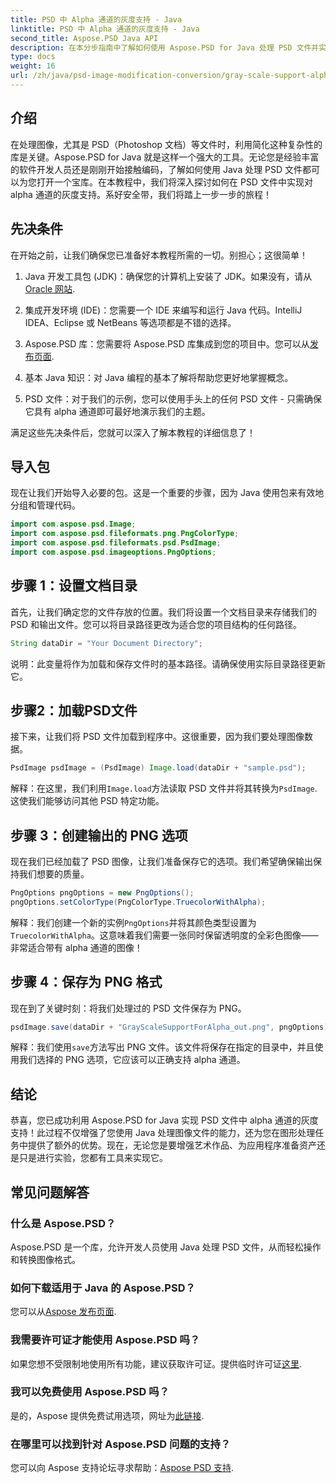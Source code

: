 ```yaml
---
title: PSD 中 Alpha 通道的灰度支持 - Java
linktitle: PSD 中 Alpha 通道的灰度支持 - Java
second_title: Aspose.PSD Java API
description: 在本分步指南中了解如何使用 Aspose.PSD for Java 处理 PSD 文件并实现对 alpha 通道的灰度支持。
type: docs
weight: 16
url: /zh/java/psd-image-modification-conversion/gray-scale-support-alpha-channel-psd/
---
```

## 介绍

在处理图像，尤其是 PSD（Photoshop 文档）等文件时，利用简化这种复杂性的库是关键。Aspose.PSD for Java 就是这样一个强大的工具。无论您是经验丰富的软件开发人员还是刚刚开始接触编码，了解如何使用 Java 处理 PSD 文件都可以为您打开一个宝库。在本教程中，我们将深入探讨如何在 PSD 文件中实现对 alpha 通道的灰度支持。系好安全带，我们将踏上一步一步的旅程！

## 先决条件

在开始之前，让我们确保您已准备好本教程所需的一切。别担心；这很简单！

1.  Java 开发工具包 (JDK)：确保您的计算机上安装了 JDK。如果没有，请从[Oracle 网站](https://www.oracle.com/java/technologies/javase-jdk11-downloads.html).

2. 集成开发环境 (IDE)：您需要一个 IDE 来编写和运行 Java 代码。IntelliJ IDEA、Eclipse 或 NetBeans 等选项都是不错的选择。

3.  Aspose.PSD 库：您需要将 Aspose.PSD 库集成到您的项目中。您可以从[发布页面](https://releases.aspose.com/psd/java/).

4. 基本 Java 知识：对 Java 编程的基本了解将帮助您更好地掌握概念。

5. PSD 文件：对于我们的示例，您可以使用手头上的任何 PSD 文件 - 只需确保它具有 alpha 通道即可最好地演示我们的主题。

满足这些先决条件后，您就可以深入了解本教程的详细信息了！

## 导入包

现在让我们开始导入必要的包。这是一个重要的步骤，因为 Java 使用包来有效地分组和管理代码。

```java
import com.aspose.psd.Image;
import com.aspose.psd.fileformats.png.PngColorType;
import com.aspose.psd.fileformats.psd.PsdImage;
import com.aspose.psd.imageoptions.PngOptions;
```

## 步骤 1：设置文档目录

首先，让我们确定您的文件存放的位置。我们将设置一个文档目录来存储我们的 PSD 和输出文件。您可以将目录路径更改为适合您的项目结构的任何路径。

```java
String dataDir = "Your Document Directory";
```

说明：此变量将作为加载和保存文件时的基本路径。请确保使用实际目录路径更新它。

## 步骤2：加载PSD文件

接下来，让我们将 PSD 文件加载到程序中。这很重要，因为我们要处理图像数据。

```java
PsdImage psdImage = (PsdImage) Image.load(dataDir + "sample.psd");
```

解释：在这里，我们利用`Image.load`方法读取 PSD 文件并将其转换为`PsdImage`.这使我们能够访问其他 PSD 特定功能。

## 步骤 3：创建输出的 PNG 选项

现在我们已经加载了 PSD 图像，让我们准备保存它的选项。我们希望确保输出保持我们想要的质量。

```java
PngOptions pngOptions = new PngOptions();
pngOptions.setColorType(PngColorType.TruecolorWithAlpha);
```

解释：我们创建一个新的实例`PngOptions`并将其颜色类型设置为`TruecolorWithAlpha`。这意味着我们需要一张同时保留透明度的全彩色图像——非常适合带有 alpha 通道的图像！

## 步骤 4：保存为 PNG 格式

现在到了关键时刻：将我们处理过的 PSD 文件保存为 PNG。 

```java
psdImage.save(dataDir + "GrayScaleSupportForAlpha_out.png", pngOptions);
```

解释：我们使用`save`方法写出 PNG 文件。该文件将保存在指定的目录中，并且使用我们选择的 PNG 选项，它应该可以正确支持 alpha 通道。

## 结论

恭喜，您已成功利用 Aspose.PSD for Java 实现 PSD 文件中 alpha 通道的灰度支持！此过程不仅增强了您使用 Java 处理图像文件的能力，还为您在图形处理任务中提供了额外的优势。现在，无论您是要增强艺术作品、为应用程序准备资产还是只是进行实验，您都有工具来实现它。

## 常见问题解答

### 什么是 Aspose.PSD？
Aspose.PSD 是一个库，允许开发人员使用 Java 处理 PSD 文件，从而轻松操作和转换图像格式。

### 如何下载适用于 Java 的 Aspose.PSD？
您可以从[Aspose 发布页面](https://releases.aspose.com/psd/java/).

### 我需要许可证才能使用 Aspose.PSD 吗？
如果您想不受限制地使用所有功能，建议获取许可证。提供临时许可证[这里](https://purchase.aspose.com/temporary-license/).

### 我可以免费使用 Aspose.PSD 吗？
是的，Aspose 提供免费试用选项，网址为[此链接](https://releases.aspose.com/).

### 在哪里可以找到针对 Aspose.PSD 问题的支持？
您可以向 Aspose 支持论坛寻求帮助：[Aspose PSD 支持](https://forum.aspose.com/c/psd/34).